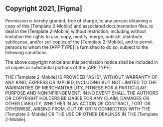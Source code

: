 ## Copyright 2021, [Figma]

Permission is hereby granted, free of charge, to any person obtaining a copy of this [Template 2-Mobile] and associated documentation files, to deal in the [Template 2-Mobile] without restriction, including without limitation the rights to use, copy, modify, merge, publish, distribute, sublicense, and/or sell copies of the [Template 2-Mobile], and to permit persons to whom the [APP TYPE] is furnished to do so, subject to the following conditions:

The above copyright notice and this permission notice shall be included in all copies or substantial portions of the [APP TYPE].

THE [Template 2-Mobile] IS PROVIDED "AS IS", WITHOUT WARRANTY OF ANY KIND, EXPRESS OR IMPLIED, INCLUDING BUT NOT LIMITED TO THE WARRANTIES OF MERCHANTABILITY, FITNESS FOR A PARTICULAR PURPOSE AND NONINFRINGEMENT. IN NO EVENT SHALL THE AUTHORS OR COPYRIGHT HOLDERS BE LIABLE FOR ANY CLAIM, DAMAGES OR OTHER LIABILITY, WHETHER IN AN ACTION OF CONTRACT, TORT OR OTHERWISE, ARISING FROM, OUT OF OR IN CONNECTION WITH THE [Template 2-Mobile] OR THE USE OR OTHER DEALINGS IN THE [Template 2-Mobile].
